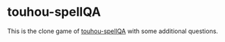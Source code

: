 # touhou-spellQA
This is the clone game of [touhou-spellQA](http://maru9.saikyou.biz/spquiz/index.html) with some additional questions.
